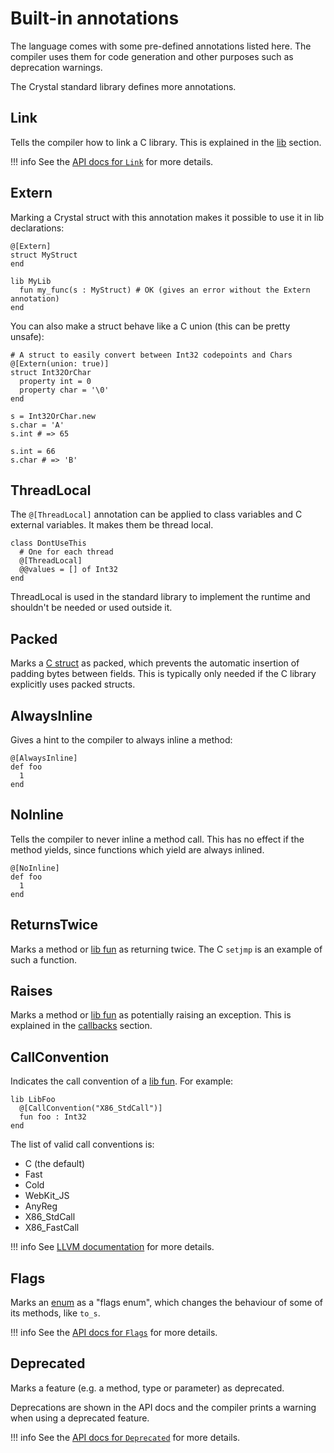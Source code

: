 # Built-in annotations

The language comes with some pre-defined annotations listed here.
The compiler uses them for code generation and other purposes such as deprecation warnings.

The Crystal standard library defines more annotations.

## Link

Tells the compiler how to link a C library. This is explained in the
[lib](../c_bindings/lib.md) section.

!!! info
    See the [API docs for `Link`](https://crystal-lang.org/api/Link.html) for more details.

## Extern

Marking a Crystal struct with this annotation makes it possible to use it in lib declarations:

```crystal
@[Extern]
struct MyStruct
end

lib MyLib
  fun my_func(s : MyStruct) # OK (gives an error without the Extern annotation)
end
```

You can also make a struct behave like a C union (this can be pretty unsafe):

```crystal
# A struct to easily convert between Int32 codepoints and Chars
@[Extern(union: true)]
struct Int32OrChar
  property int = 0
  property char = '\0'
end

s = Int32OrChar.new
s.char = 'A'
s.int # => 65

s.int = 66
s.char # => 'B'
```

## ThreadLocal

The `@[ThreadLocal]` annotation can be applied to class variables and C external variables. It makes them be thread local.

```crystal
class DontUseThis
  # One for each thread
  @[ThreadLocal]
  @@values = [] of Int32
end
```

ThreadLocal is used in the standard library to implement the runtime and shouldn't be
needed or used outside it.

## Packed

Marks a [C struct](../c_bindings/struct.md) as packed, which prevents the automatic insertion of padding bytes between fields. This is typically only needed if the C library explicitly uses packed structs.

## AlwaysInline

Gives a hint to the compiler to always inline a method:

```crystal
@[AlwaysInline]
def foo
  1
end
```

## NoInline

Tells the compiler to never inline a method call. This has no effect if the method yields, since functions which yield are always inlined.

```crystal
@[NoInline]
def foo
  1
end
```

## ReturnsTwice

Marks a method or [lib fun](../c_bindings/fun.md) as returning twice. The C `setjmp` is an example of such a function.

## Raises

Marks a method or [lib fun](../c_bindings/fun.md) as potentially raising an exception. This is explained in the [callbacks](../c_bindings/callbacks.md) section.

## CallConvention

Indicates the call convention of a [lib fun](../c_bindings/fun.md). For example:

```crystal
lib LibFoo
  @[CallConvention("X86_StdCall")]
  fun foo : Int32
end
```

The list of valid call conventions is:

* C (the default)
* Fast
* Cold
* WebKit_JS
* AnyReg
* X86_StdCall
* X86_FastCall

!!! info
    See [LLVM
    documentation](http://llvm.org/docs/LangRef.html#calling-conventions) for more details.

## Flags

Marks an [enum](../enum.md) as a "flags enum", which changes the behaviour of some of its methods, like `to_s`.

!!! info
    See the [API docs for `Flags`](https://crystal-lang.org/api/Flags.html) for more details.

## Deprecated

Marks a feature (e.g. a method, type or parameter) as deprecated.

Deprecations are shown in the API docs and the compiler prints a warning when
using a deprecated feature.

!!! info
    See the [API docs for `Deprecated`](https://crystal-lang.org/api/Deprecated.html) for more details.

